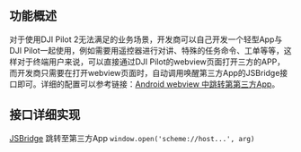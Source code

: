## 功能概述

对于使用DJI Pilot 2无法满足的业务场景，开发商可以自己开发一个轻型App与DJI Pilot一起使用，例如需要用遥控器进行对讲、特殊的任务命令、工单等等，这样对于终端用户来说，可以直接通过DJI Pilot的webview页面打开三方的APP，而开发商只需要在打开webview页面时，自动调用唤醒第三方App的JSBridge接口即可。详细的配置可以参考链接：[Android webview 中跳转第第三方App](https://developer.aliyun.com/article/595078)。



## 接口详细实现

[JSBridge](https://developer.dji.com/doc/cloud-api-tutorial/cn/api-reference/pilot-to-cloud/jsbridge.html) 跳转至第三方App  `window.open('scheme://host...', arg)`
